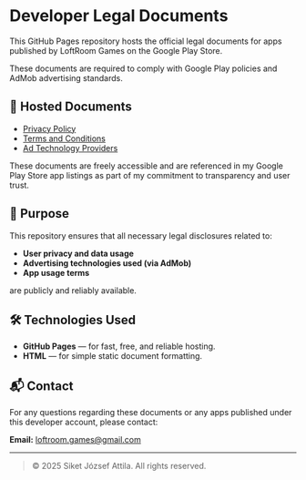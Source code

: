 # Developer Legal Documents

This GitHub Pages repository hosts the official legal documents for apps published by LoftRoom Games on the Google Play Store.

These documents are required to comply with Google Play policies and AdMob advertising standards.

## 📄 Hosted Documents
- [Privacy Policy](https://yourusername.github.io/your-repo/privacy-policy.html)
- [Terms and Conditions](https://yourusername.github.io/your-repo/terms-and-conditions.html)
- [Ad Technology Providers](https://yourusername.github.io/your-repo/ad-technology-providers.html)

These documents are freely accessible and are referenced in my Google Play Store app listings as part of my commitment to transparency and user trust.

## 🔐 Purpose
This repository ensures that all necessary legal disclosures related to:

- **User privacy and data usage**
- **Advertising technologies used (via AdMob)**
- **App usage terms**

are publicly and reliably available.

## 🛠️ Technologies Used
- **GitHub Pages** — for fast, free, and reliable hosting.
- **HTML** — for simple static document formatting.

## 📬 Contact
For any questions regarding these documents or any apps published under this developer account, please contact:

**Email:** loftroom.games@gmail.com

---

> © 2025 Siket József Attila. All rights reserved.
